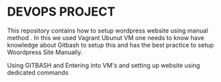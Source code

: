 # DEVOPS PROJECT

This repository contains how to setup wordpress website using manual method . In this we used Vagrant Ubunut VM one needs to know have knowledge about Gitbash to setup this and has the best practice to setup Woordpress Site Manually.

Using GITBASH and Entering into VM's and setting up website using dedicated commands
